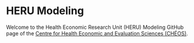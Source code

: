 # HERU Modeling

Welcome to the Health Economic Research Unit (HERU) Modeling GitHub page of the [Centre for Health Economic and Evaluation Sciences (CHÉOS)](https://www.cheos.ubc.ca/).
